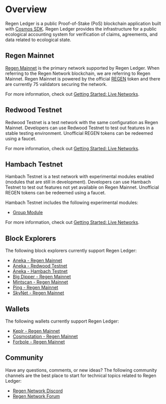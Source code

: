 # Overview

Regen Ledger is a public Proof-of-Stake (PoS) blockchain application built with [Cosmos SDK](https://docs.cosmos.network/). Regen Ledger provides the infrastructure for a public ecological accounting system for verification of claims, agreements, and data related to ecological state.

## Regen Mainnet

[Regen Mainnet](https://www.regen.network/mainnet/) is the primary network supported by Regen Ledger. When referring to the Regen Network blockchain, we are referring to Regen Mainnet. Regen Mainnet is powered by the official [REGEN](https://www.regen.network/token/) token and there are currently 75 validators securing the network.

For more information, check out [Getting Started: Live Networks](../getting-started/live-networks.md#regen-mainnet).

## Redwood Testnet

Redwood Testnet is a test network with the same configuration as Regen Mainnet. Developers can use Redwood Testnet to test out features in a stable testing environment. Unofficial REGEN tokens can be redeemed using a faucet.

For more information, check out [Getting Started: Live Networks](../getting-started/live-networks.md#redwood-testnet).

## Hambach Testnet

Hambach Testnet is a test network with experimental modules enabled (modules that are still in development). Developers can use Hambach Testnet to test out features not yet available on Regen Mainnet. Unofficial REGEN tokens can be redeemed using a faucet.

Hambach Testnet includes the following experimental modules:

- [Group Module](../modules/group/README.md)

For more information, check out [Getting Started: Live Networks](../getting-started/live-networks.md#hambach-testnet).

## Block Explorers

The following block explorers currently support Regen Ledger:

- [Aneka - Regen Mainnet](https://regen.aneka.io)
- [Aneka - Redwood Testnet](https://redwood.regen.aneka.io)
- [Aneka - Hambach Testnet](https://hambach.regen.aneka.io)
- [Big Dipper - Regen Mainnet](https://regen.bigdipper.live)
- [Mintscan - Regen Mainnet](https://mintscan.io/regen)
- [Ping - Regen Mainnet](https://ping.pub/regen)
- [SkyNet - Regen Mainnet](https://skynetexplorers.com/regen-network)

## Wallets

The following wallets currently support Regen Ledger:

- [Keplr - Regen Mainnet](https://wallet.keplr.app)
- [Cosmostation - Regen Mainnet](https://wallet.cosmostation.io/regen)
- [Forbole - Regen Mainnet](https://x.forbole.com/wallets)

## Community

Have any questions, comments, or new ideas? The following community channels are the best place to start for technical topics related to Regen Ledger:

- [Regen Network Discord](https://discord.gg/BDcBJu3)
- [Regen Network Forum](https://commonwealth.im/regen)
